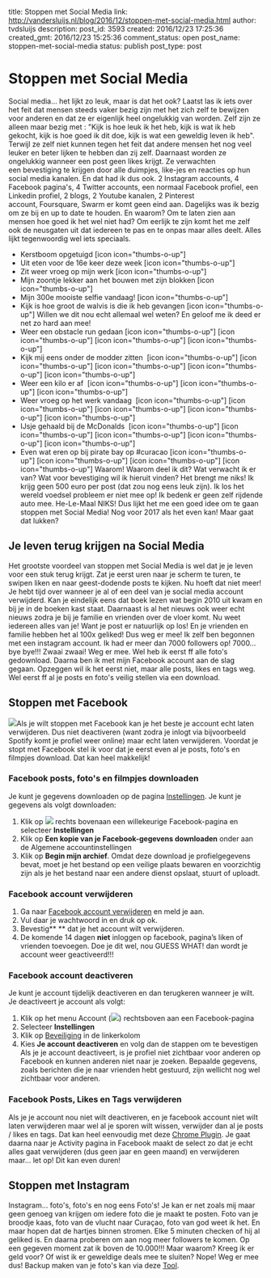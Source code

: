 title: Stoppen met Social Media
link: http://vandersluijs.nl/blog/2016/12/stoppen-met-social-media.html
author: tvdsluijs
description: 
post_id: 3593
created: 2016/12/23 17:25:36
created_gmt: 2016/12/23 15:25:36
comment_status: open
post_name: stoppen-met-social-media
status: publish
post_type: post

# Stoppen met Social Media

Social media... het lijkt zo leuk, maar is dat het ook? Laatst las ik iets over het feit dat mensen steeds vaker bezig zijn met het zich zelf te bewijzen voor anderen en dat ze er eigenlijk heel ongelukkig van worden. Zelf zijn ze alleen maar bezig met : "Kijk is hoe leuk ik het heb, kijk is wat ik heb gekocht, kijk is hoe goed ik dit doe, kijk is wat een geweldig leven ik heb". Terwijl ze zelf niet kunnen tegen het feit dat andere mensen het nog veel leuker en beter lijken te hebben dan zij zelf. Daarnaast worden ze ongelukkig wanneer een post geen likes krijgt. Ze verwachten een bevestiging te krijgen door alle duimpjes, like-jes en reacties op hun social media kanalen. En dat had ik dus ook.  2 Instagram accounts, 4 Facebook pagina's, 4 Twitter accounts, een normaal Facebook profiel, een Linkedin profiel, 2 blogs, 2 Youtube kanalen, 2 Pinterest account, Foursquare, Swarm er komt geen eind aan. Dagelijks was ik bezig om ze bij en up to date te houden. En waarom? Om te laten zien aan mensen hoe goed ik het wel niet had? Om eerlijk te zijn komt het me zelf ook de neusgaten uit dat iedereen te pas en te onpas maar alles deelt. Alles lijkt tegenwoordig wel iets speciaals. 

  * Kerstboom opgetuigd [icon icon="thumbs-o-up"]
  * Uit eten voor de 16e keer deze week [icon icon="thumbs-o-up"]
  * Zit weer vroeg op mijn werk [icon icon="thumbs-o-up"]
  * Mijn zoontje lekker aan het bouwen met zijn blokken [icon icon="thumbs-o-up"]
  * Mijn 300e mooiste selfie vandaag! [icon icon="thumbs-o-up"]
  * Kijk is hoe groot de walvis is die ik heb gevangen [icon icon="thumbs-o-up"]
Willen we dit nou echt allemaal wel weten? En geloof me ik deed er net zo hard aan mee! 
  * Weer een obstacle run gedaan [icon icon="thumbs-o-up"] [icon icon="thumbs-o-up"] [icon icon="thumbs-o-up"] [icon icon="thumbs-o-up"]
  * Kijk mij eens onder de modder zitten  [icon icon="thumbs-o-up"] [icon icon="thumbs-o-up"] [icon icon="thumbs-o-up"] [icon icon="thumbs-o-up"] [icon icon="thumbs-o-up"]
  * Weer een kilo er af  [icon icon="thumbs-o-up"] [icon icon="thumbs-o-up"] [icon icon="thumbs-o-up"]
  * Weer vroeg op het werk vandaag  [icon icon="thumbs-o-up"] [icon icon="thumbs-o-up"] [icon icon="thumbs-o-up"] [icon icon="thumbs-o-up"] [icon icon="thumbs-o-up"]
  * IJsje gehaald bij de McDonalds  [icon icon="thumbs-o-up"] [icon icon="thumbs-o-up"] [icon icon="thumbs-o-up"] [icon icon="thumbs-o-up"] [icon icon="thumbs-o-up"]
  * Even wat eren op bij pirate bay op #curacao [icon icon="thumbs-o-up"] [icon icon="thumbs-o-up"] [icon icon="thumbs-o-up"] [icon icon="thumbs-o-up"]
Waarom! Waarom deel ik dit? Wat verwacht ik er van? Wat voor bevestiging wil ik hieruit vinden? Het brengt me niks! Ik krijg geen 500 euro per post (dat zou nog eens leuk zijn). Ik los het wereld voedsel probleem er niet mee op! Ik bedenk er geen zelf rijdende auto mee. He-Le-Maal NIKS! Dus lijkt het me een goed idee om te gaan stoppen met Social Media! Nog voor 2017 als het even kan! Maar gaat dat lukken? 

## Je leven terug krijgen na Social Media

Het grootste voordeel van stoppen met Social Media is wel dat je je leven voor een stuk terug krijgt. Zat je eerst uren naar je scherm te turen, te swipen liken en naar geest-dodende posts te kijken. Nu hoeft dat niet meer! Je hebt tijd over wanneer je al of een deel van je social media account verwijderd. Kan je eindelijk eens dat boek lezen wat begin 2010 uit kwam en bij je in de boeken kast staat. Daarnaast is al het nieuws ook weer echt nieuws zodra je bij je familie en vrienden over de vloer komt. Nu weet iedereen alles van je! Want je post er natuurlijk op los! En je vrienden en familie hebben het al 100x geliked! Dus weg er mee! Ik zelf ben begonnen met een instagram account. Ik had er meer dan 7000 followers op! 7000... bye bye!!! Zwaai zwaai! Weg er mee. Wel heb ik eerst ff alle foto's gedownload. Daarna ben ik met mijn Facebook account aan de slag gegaan. Opzeggen wil ik het eerst niet, maar alle posts, likes en tags weg. Wel eerst ff al je posts en foto's veilig stellen via een download. 

## Stoppen met Facebook

![](/wp-content/uploads/2016/12/keep-calm-and-good-bye-facebook-1-150x150.png)Als je wilt stoppen met Facebook kan je het beste je account echt laten verwijderen. Dus niet deactiveren (want zodra je inlogt via bijvoorbeeld Spotify komt je profiel weer online) maar echt laten verwijderen. Voordat je stopt met Facebook stel ik voor dat je eerst even al je posts, foto's en filmpjes download. Dat kan heel makkelijk! 

### Facebook posts, foto's en filmpjes downloaden

Je kunt je gegevens downloaden op de pagina [Instellingen](https://www.facebook.com/settings). Je kunt je gegevens als volgt downloaden: 

  1. Klik op ![](https://scontent.xx.fbcdn.net/t39.2365-6/851557_364200877036449_574807949_n.gif) rechts bovenaan een willekeurige Facebook-pagina en selecteer **Instellingen**
  2. Klik op **Een kopie van je Facebook-gegevens downloaden** onder aan de Algemene accountinstellingen
  3. Klik op **Begin mijn archief**.
Omdat deze download je profielgegevens bevat, moet je het bestand op een veilige plaats bewaren en voorzichtig zijn als je het bestand naar een andere dienst opslaat, stuurt of uploadt. 

### Facebook account verwijderen

  1. Ga naar [Facebook account verwijderen](https://www.facebook.com/help/delete_account) en meld je aan.
  2. Vul daar je wachtwoord in en druk op ok.
  3. Bevestig** ** dat je het account wilt verwijderen.
  4. De komende 14 dagen **niet** inloggen op facebook, pagina’s liken of vrienden toevoegen. Doe je dit wel, nou GUESS WHAT! dan wordt je account weer geactiveerd!!!

### Facebook account deactiveren

Je kunt je account tijdelijk deactiveren en dan terugkeren wanneer je wilt. Je deactiveert je account als volgt: 

  1. Klik op het menu Account (![](https://scontent.xx.fbcdn.net/t39.2365-6/851557_364200877036449_574807949_n.gif)) rechtsboven aan een Facebook-pagina
  2. Selecteer **Instellingen**
  3. Klik op [Beveiliging](https://www.facebook.com/settings?tab=security) in de linkerkolom
  4. Kies **Je account deactiveren** en volg dan de stappen om te bevestigen
Als je je account deactiveert, is je profiel niet zichtbaar voor anderen op Facebook en kunnen anderen niet naar je zoeken. Bepaalde gegevens, zoals berichten die je naar vrienden hebt gestuurd, zijn wellicht nog wel zichtbaar voor anderen. 

### Facebook Posts, Likes en Tags verwijderen

Als je je account nou niet wilt deactiveren, en je facebook account niet wilt laten verwijderen maar wel al je sporen wilt wissen, verwijder dan al je posts / likes en tags. Dat kan heel eenvoudig met deze [Chrome Plugin](https://chrome.google.com/webstore/detail/facebook-post-manager/ljfidlkcmdmmibngdfikhffffdmphjae). Je gaat daarna naar je Activity pagina in Facebook maakt de select zo dat je echt alles gaat verwijderen (dus geen jaar en geen maand) en verwijderen maar... let op! Dit kan even duren! 

## Stoppen met Instagram

Instagram... foto's, foto's en nog eens Foto's! Je kan er net zoals mij maar geen genoeg van krijgen om iedere foto die je maakt te posten. Foto van je broodje kaas, foto van de vlucht naar Curaçao, foto van god weet ik het. En maar hopen dat de hartjes binnen stromen. Elke 5 minuten checken of hij al geliked is. En daarna proberen om aan nog meer followers te komen. Op een gegeven moment zat ik boven de 10.000!!! Maar waarom? Kreeg ik er geld voor? Of wist ik er geweldige deals mee te sluiten? Nope! Weg er mee dus! Backup maken van je foto's kan via deze [Tool](https://www.4kdownload.com/products/product-stogram).